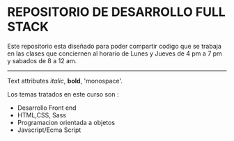 # REPOSITORIO DE DESARROLLO FULL STACK 
Este repositorio esta diseñado para poder compartir codigo que se trabaja en las clases que conciernen al horario de Lunes y Jueves de 4 pm a 7 pm y sabados de 8 a 12 am. 

---

Text attributes _italic_,
**bold**, 'monospace'.

Los temas tratados en este curso son :

  * Desarrollo Front end
  * HTML,CSS, Sass
  * Programacion orientada a objetos
  * Javscript/Ecma Script

